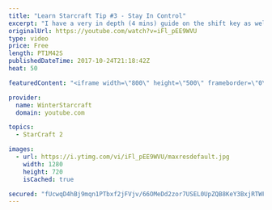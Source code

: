 ```yaml
---
title: "Learn Starcraft Tip #3 - Stay In Control"
excerpt: "I have a very in depth (4 mins) guide on the shift key as well here https://www.youtube.com/watch?v=7x9pHr544oY"
originalUrl: https://youtube.com/watch?v=iFl_pEE9WVU
type: video
price: Free
length: PT1M42S
publishedDateTime: 2017-10-24T21:18:42Z
heat: 50

featuredContent: "<iframe width=\"800\" height=\"500\" frameborder=\"0\" src=\"https://www.youtube.com/embed/iFl_pEE9WVU\" allow=\"accelerometer; autoplay; encrypted-media; gyroscope; picture-in-picture\" allowfullscreen></iframe>"

provider:
  name: WinterStarcraft
  domain: youtube.com

topics:
  - StarCraft 2

images:
  - url: https://i.ytimg.com/vi/iFl_pEE9WVU/maxresdefault.jpg
    width: 1280
    height: 720
    isCached: true

secured: "fUcwqD4hBj9mqn1PTbxf2jFVjv/66OMeDd2zor7USEL0UpZQB8KeY3BxjRTWFh8X/4nVdV/XnRiwPGRD/o1oO8kj5duuDFVfySY1TWOava7pj8DS2snmWtEI5ypXKPVBF6n0Vz6L9LR0W8Tu53MUiXUb9ckX9A0GCoXtcmCbZzUWzsxKTnzTQBleHUBS3mE2IKQ/+LIScT8U26eExaHIo5JfZXIIdJ2a1Y+t87X1y6T+mbYsvLMAm6f5btntTrIq5uxY12PLQDWJYwgjUW+3lQT6DJOQ9SiDpdYNKMNSBwV9KjheugKX5iB6qkGHeHGAe/4jZ+Bk7CzpXEUmGhFYYkCKI7/NxFiHtEaQOQu18EUDHnPHcptHOMq9qx/BCBiBF6XBH8HjvgT9iOvFixQsZtnZ2VkubDH6QVhkci/xsko=;CJJuexrCs8/NpG2V12Ti8Q=="
---
```



